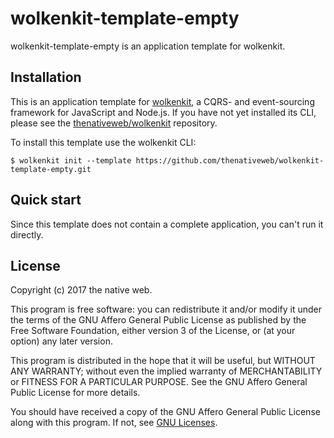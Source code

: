 # wolkenkit-template-empty

wolkenkit-template-empty is an application template for wolkenkit.

## Installation

This is an application template for [wolkenkit](https://www.wolkenkit.io), a CQRS- and event-sourcing framework for JavaScript and Node.js. If you have not yet installed its CLI, please see the [thenativeweb/wolkenkit](https://github.com/thenativeweb/wolkenkit) repository.

To install this template use the wolkenkit CLI:

```shell
$ wolkenkit init --template https://github.com/thenativeweb/wolkenkit-template-empty.git
```

## Quick start

Since this template does not contain a complete application, you can't run it directly.

## License

Copyright (c) 2017 the native web.

This program is free software: you can redistribute it and/or modify it under the terms of the GNU Affero General Public License as published by the Free Software Foundation, either version 3 of the License, or (at your option) any later version.

This program is distributed in the hope that it will be useful, but WITHOUT ANY WARRANTY; without even the implied warranty of MERCHANTABILITY or FITNESS FOR A PARTICULAR PURPOSE. See the GNU Affero General Public License for more details.

You should have received a copy of the GNU Affero General Public License along with this program. If not, see [GNU Licenses](http://www.gnu.org/licenses/).
